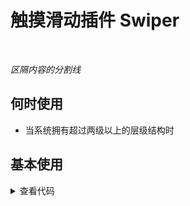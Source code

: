 # 触摸滑动插件 Swiper

<br/>

*区隔内容的分割线*

## 何时使用

- 当系统拥有超过两级以上的层级结构时

## 基本使用

<Breadcrumb :routes="routes" />

<details>
<summary>查看代码</summary>

```vue
<script setup lang="ts">
</script>
<template>
  <Breadcrumb :routes="routes" />
</template>
```

</details>
